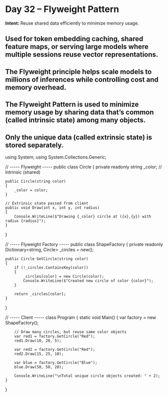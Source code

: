
# Day 32 – Flyweight Pattern 

**Intent:** Reuse shared data efficiently to minimize memory usage.


## Used for token embedding caching, shared feature maps, or serving large models where multiple sessions reuse vector representations.

## The Flyweight principle helps scale models to millions of inferences while controlling cost and memory overhead.

## The Flyweight Pattern is used to minimize memory usage by sharing data that’s common (called intrinsic state) among many objects.

## Only the unique data (called extrinsic state) is stored separately.

using System;
using System.Collections.Generic;

// ----- Flyweight -----
public class Circle
{
    private readonly string _color; // Intrinsic (shared)

    public Circle(string color)
    {
        _color = color;
    }

    // Extrinsic state passed from client
    public void Draw(int x, int y, int radius)
    {
        Console.WriteLine($"Drawing {_color} circle at ({x},{y}) with radius {radius}");
    }
}

// ----- Flyweight Factory -----
public class ShapeFactory
{
    private readonly Dictionary<string, Circle> _circles = new();

    public Circle GetCircle(string color)
    {
        if (!_circles.ContainsKey(color))
        {
            _circles[color] = new Circle(color);
            Console.WriteLine($"Created new circle of color {color}");
        }

        return _circles[color];
    }
}

// ----- Client -----
class Program
{
    static void Main()
    {
        var factory = new ShapeFactory();

        // Draw many circles, but reuse same color objects
        var red1 = factory.GetCircle("Red");
        red1.Draw(10, 20, 5);

        var red2 = factory.GetCircle("Red");
        red2.Draw(15, 25, 10);

        var blue = factory.GetCircle("Blue");
        blue.Draw(50, 50, 20);

        Console.WriteLine("\nTotal unique circle objects created: " + 2);
    }
}



